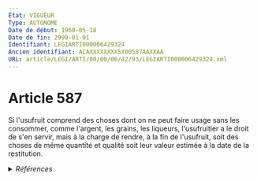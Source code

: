 ```yaml
---
État: VIGUEUR
Type: AUTONOME
Date de début: 1960-05-18
Date de fin: 2999-01-01
Identifiant: LEGIARTI000006429324
Ancien identifiant: ACAXXXXXXXX5X00587AAXXAA
URL: article/LEGI/ARTI/00/00/06/42/93/LEGIARTI000006429324.xml
---
```


<h1>Article 587</h1>

Si l'usufruit comprend des choses dont on ne peut faire usage sans les
consommer, comme l'argent, les grains, les liqueurs, l'usufruitier a le droit de
s'en servir, mais à la charge de rendre, à la fin de l'usufruit, soit des choses
de même quantité et qualité soit leur valeur estimée à la date de la
restitution.


<details>
  <summary><em>Références</em></summary>

  <h2>Textes faisant référence à l'article</h2>
  
  <ul>
    <li>
      <a href="https://legal.tricoteuses.fr//redirection/JORFTEXT000000874685?vers=git&vers=legifrance">Loi n°60-464 du 17 mai 1960 MODIFIANT DIVERS ART. DU CODE CIVIL EN TANT QU'ILS PREVOIENT DES INDEMNITES DUES A LA SUITE DE CERTAINES ACQUISITIONS OU RESTITUTIONS DE BIENS FAISANT L'OBJET DE DROITS REELS MOBILIERS OU IMMOBILIERS</a> MODIFICATION cible
    </li>
  </ul>
  
  <h2>Références faites par l'article</h2>
  
  <ul>
    <li>
      CODIFICATION source Loi 1804-01-30
    </li>
    <li>
      CREATION source Loi 1804-01-30 promulguée le 9 février 1804
    </li>
    <li>
      1960-05-17 MODIFICATION source <a href="https://legal.tricoteuses.fr//redirection/JORFTEXT000000874685?vers=git&vers=legifrance">Loi n°60-464 du 17 mai 1960 MODIFIANT DIVERS ART. DU CODE CIVIL EN TANT QU'ILS PREVOIENT DES INDEMNITES DUES A LA SUITE DE CERTAINES ACQUISITIONS OU RESTITUTIONS DE BIENS FAISANT L'OBJET DE DROITS REELS MOBILIERS OU IMMOBILIERS</a>
    </li>
  </ul>
</details>
